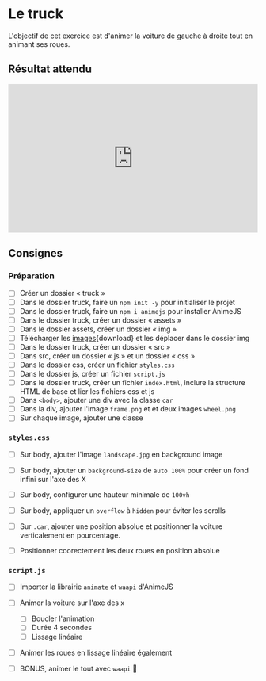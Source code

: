 # Le truck

L'objectif de cet exercice est d'animer la voiture de gauche à droite tout en animant ses roues.

## Résultat attendu

<iframe class="aspect-16-9" height="300" style="width: 100%;" scrolling="no" title="Untitled" src="https://codepen.io/tim-momo/embed/qEbpYvo?default-tab=result&theme-id=50173" frameborder="no" loading="lazy" allowtransparency="true" allowfullscreen="true">
  See the Pen <a href="https://codepen.io/tim-momo/pen/qEbpYvo">
  Untitled</a> by TIM Montmorency (<a href="https://codepen.io/tim-momo">@tim-momo</a>)
  on <a href="https://codepen.io">CodePen</a>.
</iframe>

## Consignes

### Préparation

- [ ] Créer un dossier « truck »
- [ ] Dans le dossier truck, faire un `npm init -y` pour initialiser le projet
- [ ] Dans le dossier truck, faire un `npm i animejs` pour installer AnimeJS
- [ ] Dans le dossier truck, créer un dossier « assets »
- [ ] Dans le dossier assets, créer un dossier « img »
- [ ] Télécharger les [images](./images.zip){download} et les déplacer dans le dossier img
- [ ] Dans le dossier truck, créer un dossier « src »
- [ ] Dans src, créer un dossier « js » et un dossier « css »
- [ ] Dans le dossier css, créer un fichier `styles.css`
- [ ] Dans le dossier js, créer un fichier `script.js`
- [ ] Dans le dossier truck, créer un fichier `index.html`, inclure la structure HTML de base et lier les fichiers css et js
- [ ] Dans `<body>`, ajouter une div avec la classe `car`
- [ ] Dans la div, ajouter l'image `frame.png` et et deux images `wheel.png`
- [ ] Sur chaque image, ajouter une classe

### `styles.css`

- [ ] Sur body, ajouter l'image `landscape.jpg` en background image
- [ ] Sur body, ajouter un `background-size` de `auto 100%` pour créer un fond infini sur l'axe des X
- [ ] Sur body, configurer une hauteur minimale de `100vh`
- [ ] Sur body, appliquer un `overflow` à `hidden` pour éviter les scrolls

- [ ] Sur `.car`, ajouter une position absolue et positionner la voiture verticalement en pourcentage.

- [ ] Positionner coorectement les deux roues en position absolue 

### `script.js`

- [ ] Importer la librairie `animate` et `waapi` d'AnimeJS
- [ ] Animer la voiture sur l'axe des x
  - [ ] Boucler l'animation
  - [ ] Durée 4 secondes
  - [ ] Lissage linéaire
- [ ] Animer les roues en lissage linéaire également

- [ ] BONUS, animer le tout avec `waapi` 🤌